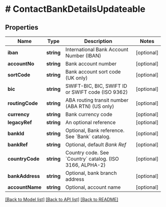 # # ContactBankDetailsUpdateable

## Properties

Name | Type | Description | Notes
------------ | ------------- | ------------- | -------------
**iban** | **string** | International Bank Account Number (IBAN) | [optional]
**accountNo** | **string** | Bank account number | [optional]
**sortCode** | **string** | Bank account sort code (UK only) | [optional]
**bic** | **string** | SWIFT-BIC, BIC, SWIFT ID or SWIFT code (ISO 9362) | [optional]
**routingCode** | **string** | ABA routing transit number (ABA RTN) (US only) | [optional]
**currency** | **string** | Bank currency code | [optional]
**legacyRef** | **string** | An optional reference | [optional]
**bankId** | **string** | Optional, Bank reference. See &#x60;Bank&#x60; catalog. | [optional]
**bankRef** | **string** | Optional, default *Bank Ref* | [optional]
**countryCode** | **string** | Country code. See &#x60;Country&#x60; catalog. (ISO 3166, ALPHA-2) | [optional]
**bankAddress** | **string** | Optional, bank branch address | [optional]
**accountName** | **string** | Optional, account name | [optional]

[[Back to Model list]](../../README.md#models) [[Back to API list]](../../README.md#endpoints) [[Back to README]](../../README.md)
